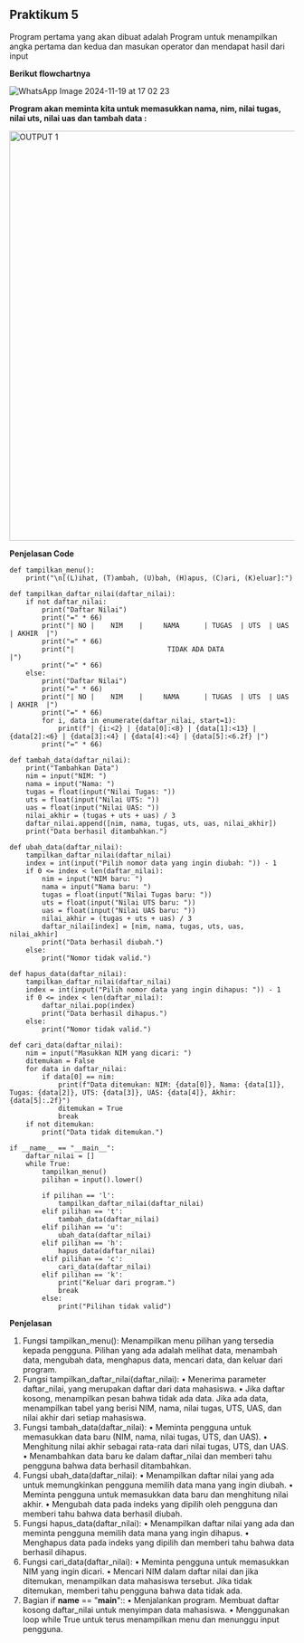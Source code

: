 ## **Praktikum 5**

Program pertama yang akan dibuat adalah Program untuk menampilkan angka pertama dan kedua dan masukan operator dan mendapat hasil dari input

**Berikut flowchartnya**

![WhatsApp Image 2024-11-19 at 17 02 23](https://github.com/user-attachments/assets/9a0d52e6-1846-4e2c-ae53-97e24189963a)

**Program akan meminta kita untuk memasukkan nama, nim, nilai tugas, nilai uts, nilai uas dan tambah data :**

<img width="725" alt="OUTPUT 1" src="https://github.com/user-attachments/assets/81e5f0b8-edca-4ecf-91fa-98cc8f7b7494">

**Penjelasan Code**

```
def tampilkan_menu():
    print("\n[(L)ihat, (T)ambah, (U)bah, (H)apus, (C)ari, (K)eluar]:")

def tampilkan_daftar_nilai(daftar_nilai):
    if not daftar_nilai:
        print("Daftar Nilai")
        print("=" * 66)
        print("| NO |    NIM    |     NAMA      | TUGAS  | UTS  | UAS  | AKHIR  |")
        print("=" * 66)
        print("|                       TIDAK ADA DATA                           |")
        print("=" * 66)
    else:
        print("Daftar Nilai")
        print("=" * 66)
        print("| NO |    NIM    |     NAMA      | TUGAS  | UTS  | UAS  | AKHIR  |")
        print("=" * 66)
        for i, data in enumerate(daftar_nilai, start=1):
            print(f"| {i:<2} | {data[0]:<8} | {data[1]:<13} | {data[2]:<6} | {data[3]:<4} | {data[4]:<4} | {data[5]:<6.2f} |")
        print("=" * 66)

def tambah_data(daftar_nilai):
    print("Tambahkan Data")
    nim = input("NIM: ")
    nama = input("Nama: ")
    tugas = float(input("Nilai Tugas: "))
    uts = float(input("Nilai UTS: "))
    uas = float(input("Nilai UAS: "))
    nilai_akhir = (tugas + uts + uas) / 3
    daftar_nilai.append([nim, nama, tugas, uts, uas, nilai_akhir])
    print("Data berhasil ditambahkan.")

def ubah_data(daftar_nilai):
    tampilkan_daftar_nilai(daftar_nilai)
    index = int(input("Pilih nomor data yang ingin diubah: ")) - 1
    if 0 <= index < len(daftar_nilai):
        nim = input("NIM baru: ")
        nama = input("Nama baru: ")
        tugas = float(input("Nilai Tugas baru: "))
        uts = float(input("Nilai UTS baru: "))
        uas = float(input("Nilai UAS baru: "))
        nilai_akhir = (tugas + uts + uas) / 3
        daftar_nilai[index] = [nim, nama, tugas, uts, uas, nilai_akhir]
        print("Data berhasil diubah.")
    else:
        print("Nomor tidak valid.")

def hapus_data(daftar_nilai):
    tampilkan_daftar_nilai(daftar_nilai)
    index = int(input("Pilih nomor data yang ingin dihapus: ")) - 1
    if 0 <= index < len(daftar_nilai):
        daftar_nilai.pop(index)
        print("Data berhasil dihapus.")
    else:
        print("Nomor tidak valid.")

def cari_data(daftar_nilai):
    nim = input("Masukkan NIM yang dicari: ")
    ditemukan = False
    for data in daftar_nilai:
        if data[0] == nim:
            print(f"Data ditemukan: NIM: {data[0]}, Nama: {data[1]}, Tugas: {data[2]}, UTS: {data[3]}, UAS: {data[4]}, Akhir: {data[5]:.2f}")
            ditemukan = True
            break
    if not ditemukan:
        print("Data tidak ditemukan.")

if __name__ == "__main__":
    daftar_nilai = []
    while True:
        tampilkan_menu()
        pilihan = input().lower()

        if pilihan == 'l':
            tampilkan_daftar_nilai(daftar_nilai)
        elif pilihan == 't':
            tambah_data(daftar_nilai)
        elif pilihan == 'u':
            ubah_data(daftar_nilai)
        elif pilihan == 'h':
            hapus_data(daftar_nilai)
        elif pilihan == 'c':
            cari_data(daftar_nilai)
        elif pilihan == 'k':
            print("Keluar dari program.")
            break
        else:
            print("Pilihan tidak valid")
```

**Penjelasan**
1.	Fungsi tampilkan_menu():
Menampilkan menu pilihan yang tersedia kepada pengguna. Pilihan yang ada adalah melihat data, menambah data, mengubah data, menghapus data, mencari data, dan keluar dari program.
2.	Fungsi tampilkan_daftar_nilai(daftar_nilai):
•	Menerima parameter daftar_nilai, yang merupakan daftar dari data mahasiswa.
•	Jika daftar kosong, menampilkan pesan bahwa tidak ada data. Jika ada data, menampilkan tabel yang berisi NIM, nama, nilai tugas, UTS, UAS, dan nilai akhir dari setiap mahasiswa.
3.	Fungsi tambah_data(daftar_nilai):
•	Meminta pengguna untuk memasukkan data baru (NIM, nama, nilai tugas, UTS, dan UAS).
•	Menghitung nilai akhir sebagai rata-rata dari nilai tugas, UTS, dan UAS.
•	Menambahkan data baru ke dalam daftar_nilai dan memberi tahu pengguna bahwa data berhasil ditambahkan.
4.	Fungsi ubah_data(daftar_nilai):
•	Menampilkan daftar nilai yang ada untuk memungkinkan pengguna memilih data mana yang ingin diubah.
•	Meminta pengguna untuk memasukkan data baru dan menghitung nilai akhir.
•	Mengubah data pada indeks yang dipilih oleh pengguna dan memberi tahu bahwa data berhasil diubah.
5.	Fungsi hapus_data(daftar_nilai):
•	Menampilkan daftar nilai yang ada dan meminta pengguna memilih data mana yang ingin dihapus.
•	Menghapus data pada indeks yang dipilih dan memberi tahu bahwa data berhasil dihapus.
6.	Fungsi cari_data(daftar_nilai):
•	Meminta pengguna untuk memasukkan NIM yang ingin dicari.
•	Mencari NIM dalam daftar nilai dan jika ditemukan, menampilkan data mahasiswa tersebut. Jika tidak ditemukan, memberi tahu pengguna bahwa data tidak ada.
7.	Bagian if __name__ == "__main__"::
•	Menjalankan program. Membuat daftar kosong daftar_nilai untuk menyimpan data mahasiswa.
•	Menggunakan loop while True untuk terus menampilkan menu dan menunggu input pengguna.
